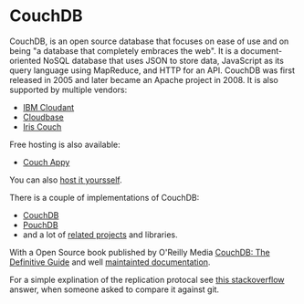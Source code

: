 
# CouchDB

CouchDB, is an open source database that focuses on ease of use and on being 
"a database that completely embraces the web". 
It is a document-oriented NoSQL database that uses JSON to store data, 
JavaScript as its query language using MapReduce, and HTTP for an API. 
CouchDB was first released in 2005 and later became an Apache project in 2008. 
It is also supported by multiple vendors:

- [IBM Cloudant][cloudant]
- [Cloudbase][couchbase]
- [Iris Couch][iris-couch]

Free hosting is also available:

- [Couch Appy][couchappy]

[cloudant]: https://cloudant.com/
[iris-couch]: https://www.iriscouch.com/
[couchappy]: https://www.couchappy.com/couchdb-hosting-free
[couchbase]: http://www.couchbase.com/

You can also [host it yoursself][couchdb]. 

There is a couple of implementations of CouchDB:

- [CouchDB][couchdb]
- [PouchDB][pouchdb]
- and a lot of [related projects][thirdparty] and libraries. 

With a Open Source book published by O'Reilly Media [CouchDB: The Definitive Guide][couchdb-guide] and well [maintainted documentation][readthedocs].

[thirdparty]: https://wiki.apache.org/couchdb/Related_Projects
[couchdb]: http://docs.couchdb.org/en/1.6.1/
[pouchdb]: http://pouchdb.com/api.html
[readthedocs]: http://couchdb.readthedocs.org
[couchdb-guide]: http://guide.couchdb.org/

For a simple explination of the replication protocal see [this stackoverflow][stackoverflow] answer, when someone asked to compare it against git.

[stackoverflow]: http://stackoverflow.com/questions/4766391/what-is-the-couchdb-replication-protocol-is-it-like-git